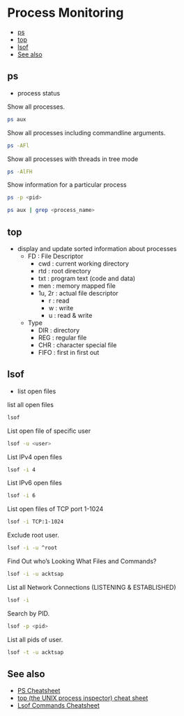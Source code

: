 # Process Monitoring

- [ps](#ps)
- [top](#top)
- [lsof](#lsof)
- [See also](#see-also)

## ps

- process status

Show all processes.

```sh
ps aux
```

Show all processes including commandline arguments.

```sh
ps -AFl
```

Show all processes with threads in tree mode


```sh
ps -AlFH
```

Show information for a particular process

```sh
ps -p <pid>
```

```sh
ps aux | grep <process_name>
```

## top

- display and update sorted information about processes
  - FD : File Descriptor
    - cwd : current working directory
    - rtd : root directory
    - txt : program text (code and data)
    - men : memory mapped file
    - 1u, 2r : actual file descriptor
      - r : read
      - w : write
      - u : read & write
  - Type
    - DIR : directory
    - REG : regular file
    - CHR : character special file
    - FIFO : first in first out

## lsof

- list open files

list all open files

```sh
lsof
```

List open file of specific user

```sh
lsof -u <user>
```

List IPv4 open files

```sh
lsof -i 4
```

List IPv6 open files

```sh
lsof -i 6
```

List open files of TCP port 1-1024

```sh
lsof -i TCP:1-1024
```

Exclude root user.

```sh
lsof -i -u ^root
```

Find Out who’s Looking What Files and Commands?

```sh
lsof -i -u acktsap
```

List all Network Connections (LISTENING & ESTABLISHED)

```sh
lsof -i
```

Search by PID.

```sh
lsof -p <pid>
```

List all pids of user.

```sh
lsof -t -u acktsap
```

## See also

- [PS Cheatsheet](https://www.sysadmin.md/ps-cheatsheet.html)
- [top (the UNIX process inspector) cheat sheet](https://gist.github.com/ericandrewlewis/4983670c508b2f6b181703df43438c37)
- [Lsof Commands Cheatsheet](https://neverendingsecurity.wordpress.com/2015/04/13/lsof-commands-cheatsheet/)